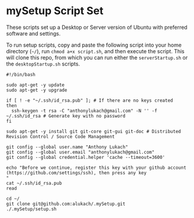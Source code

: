 mySetup Script Set
==================

These scripts set up a Desktop or Server version of Ubuntu with preferred software and settings.

To run setup scripts, copy and paste the following script into your home directory (`~/`), run `chmod a+x script.sh`, and then execute the script.  This will clone this repo, from which you can run either the `serverStartup.sh` or the `desktopStartup.sh` scripts.

    #!/bin/bash

    sudo apt-get -y update
    sudo apt-get -y upgrade

    if [ ! -e "~/.ssh/id_rsa.pub" ]; # If there are no keys created
    then
      ssh-keygen -t rsa -C "anthonylukach@gmail.com" -N '' -f ~/.ssh/id_rsa # Generate key with no password
    fi

    sudo apt-get -y install git git-core git-gui git-doc # Distributed Revision Control / Source Code Management

    git config --global user.name "Anthony Lukach"
    git config --global user.email "anthonylukach@gmail.com"
    git config --global credential.helper 'cache --timeout=3600'

    echo "Before we continue, register this key with your github account (https://github.com/settings/ssh), then press any key
    "
    cat ~/.ssh/id_rsa.pub
    read

    cd ~/
    git clone git@github.com:alukach/.mySetup.git
    ./.mySetup/setup.sh
